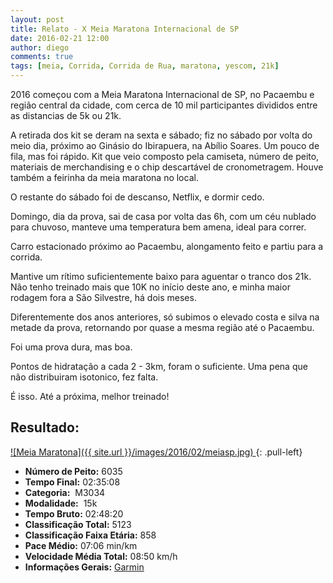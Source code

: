```yaml
---
layout: post
title: Relato - X Meia Maratona Internacional de SP
date: 2016-02-21 12:00
author: diego
comments: true
tags: [meia, Corrida, Corrida de Rua, maratona, yescom, 21k]
---
```


2016 começou com a Meia Maratona Internacional de SP, no Pacaembu e região central da cidade, com cerca de 10 mil participantes divididos entre as distancias de 5k ou 21k.

A retirada dos kit se deram na sexta e sábado; fiz no sábado por volta do meio dia, próximo ao Ginásio do Ibirapuera, na Abílio Soares. Um pouco de fila, mas foi rápido. Kit que veio composto pela camiseta, número de peito, materiais de merchandising e o chip descartável de cronometragem. Houve também a feirinha da meia maratona no local.

O restante do sábado foi de descanso, Netflix, e dormir cedo.

Domingo, dia da prova, sai de casa por volta das 6h, com um céu nublado para chuvoso, manteve uma temperatura bem amena, ideal para correr.

Carro estacionado próximo ao Pacaembu, alongamento feito e partiu para a corrida.

Mantive um rítimo suficientemente baixo para aguentar o tranco dos 21k. Não tenho treinado mais que 10K no início deste ano, e minha maior rodagem fora a São Silvestre, há dois meses.

Diferentemente dos anos anteriores, só subimos o elevado costa e silva na metade da prova, retornando por quase a mesma região até o Pacaembu.

Foi uma prova dura, mas boa.

Pontos de hidratação a cada 2 - 3km, foram o suficiente. Uma pena que não distribuiram isotonico, fez falta.

É isso. Até a próxima, melhor treinado!

## Resultado:

<a href="/images/2016/02/meiasp_big.jpg">
![Meia Maratona]({{ site.url }}/images/2016/02/meiasp.jpg)
</a>
{: .pull-left}

* **Número de Peito:** 6035
* **Tempo Final:** 02:35:08
* **Categoria:**  M3034
* **Modalidade:**  15k
* **Tempo Bruto:** 02:48:20
* **Classificação Total:**  5123
* **Classificação Faixa Etária:**  858
* **Pace Médio:** 07:06 min/km
* **Velocidade Média Total:**  08:50 km/h
* **Informações Gerais:** <a href="https://connect.garmin.com/modern/activity/1058519399" target="_blank">Garmin</a>
